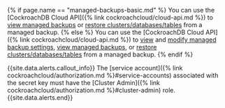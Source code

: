 {% if page.name == "managed-backups-basic.md" %}
You can use the [CockroachDB Cloud API]({% link cockroachcloud/cloud-api.md %}) to [view managed backups](#view-managed-backups) or [restore clusters/databases/tables](#restore-a-managed-backup) from a managed backup.
{% else %}
You can use the [CockroachDB Cloud API]({% link cockroachcloud/cloud-api.md %}) to [view](#get-information-on-backup-settings) and [modify managed backup settings](#modify-backup-settings-on-a-cluster), [view managed backups](#view-managed-backups), or [restore clusters/databases/tables](#restore-a-managed-backup) from a managed backup.
{% endif %}

{{site.data.alerts.callout_info}}
The [service account]({% link cockroachcloud/authorization.md %}#service-accounts) associated with the secret key must have the [Cluster Admin]({% link cockroachcloud/authorization.md %}#cluster-admin) role.
{{site.data.alerts.end}}